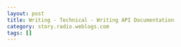 ```yaml
---
layout: post
title: Writing - Technical - Writing API Documentation
category: story.radio.weblogs.com
tags: []
---
```

<head>
<meta http-equiv="Content-Type" content="text/html; charset=UTF-8">
    <meta http-equiv="Expires" content="Mon, 01 Jan 1990 01:00:00 GMT">
    <title>Writing : Technical : Writing API Documentation</title>
    <style type="text/css">
      body {
        margin-top: 0px;
        margin-left: 0px;
        margin-right: 0px;
        margin-bottom: 0px;
        }

      body, td, p {
        font-family: verdana, sans-serif;
        font-size: 90%;
        }

      h2 { 
        font-family: Verdana, Arial, Helvetica, sans-serif; font-size: 24px; font-weight: bold
        }
      .header {
        font-family: Verdana, Arial, Helvetica, sans-serif; font-size: 40px; font-weight: bold
        }
      .realsmall {
        font-family: Verdana, Arial, Helvetica, sans-serif; font-size: 9px;
        }
      .small {
        font-family: Verdana, Arial, Helvetica, sans-serif; font-size: 10px;
        }
      </style>
    </head>

| 

 |

| ![](http://radio.weblogs.com/0103807/images/trans60x60.gif)  
 | Last updated: 6/16/2002; 10:21:45 AM  
 | ![](http://radio.weblogs.com/0103807/images/trans60x60.gif) |

| ![](http://radio.weblogs.com/0103807/images/trans60x1.gif)  
 | 

<font size="+3"><b><a href="http://radio.weblogs.com/0103807/" style="color:black; text-decoration:none">The FuzzyBlog!</a></b></font>  
_Marketing 101. Consulting 101. PHP Consulting. Random geeky stuff. I Blog Therefore I Am._

<font size="+1"><b>Writing : Technical : Writing API Documentation</b></font>

This essay was shamelessly stolen from an email by [http://guy.blogs.at/](http://guy.blogs.at/).&nbsp; Guy&nbsp;K. Haas knows more about tech writing (heck, just writing) then&nbsp;I ever will.&nbsp; Writing API documentation is something I've never understood so I jumped at the chance&nbsp;to get the email and thought... Hey!&nbsp; Blog that puppy.&nbsp; With Guy's permission, I now have.

## What is API documentation?
<font size="2">
<p>There are application programmers (who produce programs that people use to do tasks -- programs like Turbo Tax, or a college registration system), and there are systems programmers (who produce the programs that enable the application programmers to do their job, such as programming language compilers, operating systems, servers, etc).  An API is an Application Programming Interface. The typical case is that there is a product that provides a bunch of services or features (like Windows, for example) and an application programmer wants to make use of these services. She needs a way to ask the product for what she wants. That's where an API comes in.</p>
<p>See:</p>
<ul>
<li>
<a href="http://nightflight.com/foldoc-bin/foldoc.cgi?query=api&amp;action=Search"></a><a href="http://nightflight.com/foldoc-bin/foldoc.cgi?query=api&amp;amp">http://nightflight.com/foldoc-bin/foldoc.cgi?query=api&amp;amp</a>;action=Search</li>
<li>
<a href="http://searchwin2000.techtarget.com/sDefinition/0,,sid1_gci213778,00.html"></a><a href="http://searchwin2000.techtarget.com/sDefinition/0,,sid1_gci213778,00.html">http://searchwin2000.techtarget.com/sDefinition/0,,sid1_gci213778,00.html</a>
</li>
<li>
<a href="http://www.pcwebopedia.com/TERM/A/API.html"></a><a href="http://www.pcwebopedia.com/TERM/A/API.html">http://www.pcwebopedia.com/TERM/A/API.html</a>
</li>
</ul></font>
## What are the different kinds of API documentation?
<font size="2">
<p>The set of functions that an operating system, such as Windows, Apple Macintosh OS9 or OS X, etc provides for such simple tasks as responding to the mouse clicking on the image of a button, are one API. What I am documenting for Selectica Inc is an API that enables programmers to have their programs talk to a server that is proprietary to Selectica, than enables people (through a GUI) or programs (through the API) to create and use sets of business rules that enable a web site to accept orders for complex systems -- systems in which each component may have an effect on what each other component can be -- if you want to order an automobile, you pick a brand, this enables you to see a set of models; you pick a model, this enables you to see a set of engine choices; you pick an engine and you are offered a choice of stick shift or automatic, and so on. If you pick the convertible, you might be offered only a V6 or a V8, but if you pick a sedan, there may also be a V4 or a straight 6, and so on.</p>
<p>In any case, an API writer has to go in and explain a whole boatload of functions (in procedural programming) or objects and classes (in object-oriented programming). The writer must be able to read code well enough to pick out the definitions of all the access points and data structures, then describe them in an orderly fashion for the programmer audience.</p></font>
## What are the common tools used?
<font size="2">
<p>Tools used for documenting APIs? Framemaker (or, in some cases, Microsoft Word) for text formatting and layout. Javadoc (<a href="http://java.sun.com/products/jdk/1.2/docs/tooldocs/solaris/javadoc.html#doclets"></a><a href="http://java.sun.com/products/jdk/1.2/docs/tooldocs/solaris/javadoc.html#doclets">http://java.sun.com/products/jdk/1.2/docs/tooldocs/solaris/javadoc.html#doclets</a>) and Doxygen (<a href="http://www.stack.nl/~dimitri/doxygen/)and"></a><a href="http://www.stack.nl/~dimitri/doxygen/">http://www.stack.nl/~dimitri/doxygen/</a>)and similar tools for extracting data definitions and class and method declarations. Perhaps Visio or other graphic tools to draw UML (Unified Modeling Language) diagrams or flow charts.</p></font>
## Where are the typical jobs for API writers?
<font size="2">
<p>In software companies -- Silicon Valley, Route 128 (Boston area), <br>Triangle Park (Carolinas), Redmond Washington.</p></font>
## How can a writer get into writing API Documentation? & Is there any specific training one needs to take?
<font size="2">
<p>Either be a programmer who turned to technical writing (as I did) or be a very competent technical writer who learns enough about programming. There are some courses -- the Silicon Valley chapter has one coming up on June 22 about the politics of Javadoc: <a href="http://stc-siliconvalley.org/seminars/seminars.htm"></a><a href="http://stc-siliconvalley.org/seminars/seminars.htm">http://stc-siliconvalley.org/seminars/seminars.htm</a><br>Jim Bisso has a course (<a href="http://www.bitzone.com/training.html"></a><a href="http://www.bitzone.com/training.html">http://www.bitzone.com/training.html</a>) and Berkeley and Santa Cruz extensions probably also have useful courses.</p></font>
## How technical need the person be?
<font size="2">
<p>Pretty technical, believe me.  </p></font>
## What would you like to say about your career as a API writer?
<font size="2">
<p>I have enjoyed it. As a programmer, I was often at the mercy of the API documentor -- now the shoe is on the other foot, and I need to remember just how little the reader might know about our product and how much the development engineers have neglected to tell me that I must dig out and pass along.  </p></font>
## What is your advice to students who want to become API writers?
<font size="2">
<p>Learn to program. You don't need to have written a compiler or an operating system, but at least know some application programming AND some systems programming to be able to think like your audience.<br></p></font>

  
  

<script language="JavaScript" type="text/javascript"><!--
	var imageUrl = "http://subhonker6.userland.com/weblogStats/count.gif";
	var imageTag = "<img src=\"" + imageUrl + "?group=radio1&usernum=103807&referer=" + escape (document.referrer) + "\" height=\"1\" width=\"1\">";
	document.write (imageTag);
	//--></script>

 | ![](http://radio.weblogs.com/0103807/images/trans60x1.gif)  
 |
| ![](http://radio.weblogs.com/0103807/images/trans60x60.gif)  
 | Copyright 2002 © The FuzzyStuff  
 | ![](http://radio.weblogs.com/0103807/images/trans60x60.gif)  
 |

